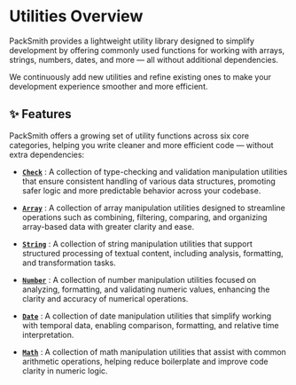 # Utilities Overview
PackSmith provides a lightweight utility library designed to simplify development by offering commonly used functions for working with arrays, strings, numbers, dates, and more — all without additional dependencies.

We continuously add new utilities and refine existing ones to make your development experience smoother and more efficient.

## ✨ Features

PackSmith offers a growing set of utility functions across six core categories, helping you write cleaner and more efficient code — without extra dependencies:

* [**`Check`**](Check-utilities) : A collection of type-checking and validation manipulation utilities that ensure consistent handling of various data structures, promoting safer logic and more predictable behavior across your codebase.

* [**`Array`**](Array-utilities) : A collection of array manipulation utilities designed to streamline operations such as combining, filtering, comparing, and organizing array-based data with greater clarity and ease.

* [**`String`**](String-utilities) : A collection of string manipulation utilities that support structured processing of textual content, including analysis, formatting, and transformation tasks.

* [**`Number`**](Number-utilities) : A collection of number manipulation utilities focused on analyzing, formatting, and validating numeric values, enhancing the clarity and accuracy of numerical operations.

* [**`Date`**](Date-utilities) : A collection of date manipulation utilities that simplify working with temporal data, enabling comparison, formatting, and relative time interpretation.

* [**`Math`**](Math-utilities) : A collection of math manipulation utilities that assist with common arithmetic operations, helping reduce boilerplate and improve code clarity in numeric logic.